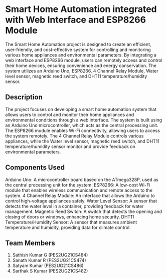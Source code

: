 # Smart Home Automation integrated with Web Interface and ESP8266 Module
The Smart Home Automation project is designed to create an efficient, user-friendly, and cost-effective system for controlling and monitoring various home appliances and environmental parameters. By integrating a web interface and ESP8266 module, users can remotely access and control their home devices, ensuring convenience and energy conservation. The system utilizes an Arduino Uno, ESP8266, 4 Channel Relay Module, Water level sensor, magnetic reed switch, and DHT11 temperature/humidity sensor.

## Description
The project focuses on developing a smart home automation system that allows users to control and monitor their home appliances and environmental conditions through a web interface. The system is built using an Arduino Uno microcontroller, which acts as the central processing unit. The ESP8266 module enables Wi-Fi connectivity, allowing users to access the system remotely. The 4 Channel Relay Module controls various appliances, while the Water level sensor, magnetic reed switch, and DHT11 temperature/humidity sensor monitor and provide feedback on environmental parameters.

## Components Used
Arduino Uno: A microcontroller board based on the ATmega328P, used as the central processing unit for the system.
ESP8266: A low-cost Wi-Fi module that enables wireless communication and remote access to the system.
4 Channel Relay Module: An interface that allows the Arduino to control high-voltage appliances safely.
Water Level Sensor: A sensor that detects the water level in a container, providing feedback for water management.
Magnetic Reed Switch: A switch that detects the opening and closing of doors or windows, enhancing home security.
DHT11 Temperature/Humidity Sensor: A sensor that measures ambient temperature and humidity, providing data for climate control.

## Team Members
1) Sathish Kumar G (PES2UG21CS484)
2) Sanath Kumar R (PES2UG21CS474)
3) Satyam Kumar (PES2UG21CS486)
4) Sarthak S Kumar (PES2UG21CS482)
